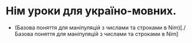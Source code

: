 # Нім уроки для україно-мовних.
- (Базова поняття для маніпуляцій з числами та строками в Nim)[./Базова поняття для маніпуляцій з числами та строками в Nim]
